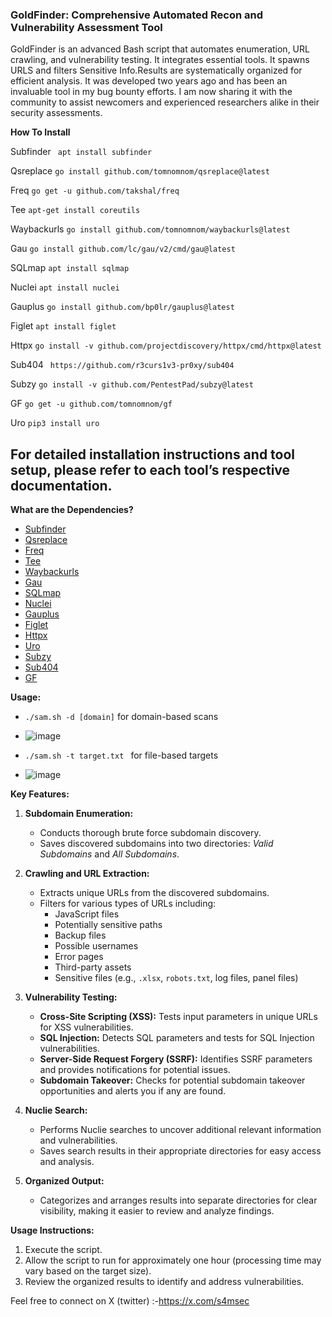### GoldFinder: Comprehensive Automated Recon and Vulnerability Assessment Tool

GoldFinder is an advanced Bash script that automates  enumeration, URL crawling, and vulnerability testing. It integrates essential tools. It spawns URLS and filters Sensitive Info.Results are systematically organized for efficient analysis. It was developed two years ago and has been an invaluable tool in my bug bounty efforts. I am now sharing it with the community to assist newcomers and experienced researchers alike in their security assessments.


**How To Install**

  Subfinder      ``` apt install subfinder```  
  
  Qsreplace    ``` go install github.com/tomnomnom/qsreplace@latest ``` 
    
  Freq         ``` go get -u github.com/takshal/freq ``` 
  
  Tee          ``` apt-get install coreutils ``` 
   
  Waybackurls  ``` go install github.com/tomnomnom/waybackurls@latest ``` 
   
  Gau          ``` go install github.com/lc/gau/v2/cmd/gau@latest ``` 
   
  SQLmap       ``` apt install sqlmap ``` 
   
  Nuclei       ``` apt install nuclei ``` 
  
  Gauplus      ``` go install github.com/bp0lr/gauplus@latest ``` 
  
  Figlet       ``` apt install figlet ``` 
   
  Httpx        ``` go install -v github.com/projectdiscovery/httpx/cmd/httpx@latest ``` 
 
  Sub404        ``` https://github.com/r3curs1v3-pr0xy/sub404``` 
  
  Subzy        ``` go install -v github.com/PentestPad/subzy@latest ``` 
  
  GF           ``` go get -u github.com/tomnomnom/gf ``` 
  
  Uro          ``` pip3 install uro ``` 


For detailed installation instructions and tool setup, please refer to each tool’s respective documentation.
---

**What are the Dependencies?**

- [Subfinder](https://github.com/projectdiscovery/subfinder)
- [Qsreplace](https://github.com/projectdiscovery/qsreplace)
- [Freq](https://github.com/freq/freq)
- [Tee](https://man7.org/linux/man-pages/man1/tee.1.html)
- [Waybackurls](https://github.com/tomnomnom/waybackurls)
- [Gau](https://github.com/lc/gau)
- [SQLmap](https://github.com/sqlmapproject/sqlmap)
- [Nuclei](https://github.com/projectdiscovery/nuclei)
- [Gauplus](https://github.com/lc/gauplus)
- [Figlet](http://www.figlet.org/)
- [Httpx](https://github.com/projectdiscovery/httpx)
- [Uro](https://github.com/robertdavidgraham/uro)
- [Subzy](https://github.com/subzy/subzy)
- [Sub404](https://github.com/sub404/sub404)
- [GF](https://github.com/tomnomnom/gf)


**Usage:**
- `./sam.sh -d [domain]` for domain-based scans

- ![image](https://github.com/user-attachments/assets/ccfe23c2-7dbc-49ed-a6e4-5d9bd23d7a3e)

- `./sam.sh -t target.txt ` for file-based targets

- ![image](https://github.com/user-attachments/assets/a92b2c0b-6981-4f87-b487-c2ba67f4f773)

  
**Key Features:**

1. **Subdomain Enumeration:**
   - Conducts thorough brute force subdomain discovery.
   - Saves discovered subdomains into two directories: *Valid Subdomains* and *All Subdomains*.

2. **Crawling and URL Extraction:**
   - Extracts unique URLs from the discovered subdomains.
   - Filters for various types of URLs including:
     - JavaScript files
     - Potentially sensitive paths
     - Backup files
     - Possible usernames
     - Error pages
     - Third-party assets
     - Sensitive files (e.g., `.xlsx`, `robots.txt`, log files, panel files)

3. **Vulnerability Testing:**
   - **Cross-Site Scripting (XSS):** Tests input parameters in unique URLs for XSS vulnerabilities.
   - **SQL Injection:** Detects SQL parameters and tests for SQL Injection vulnerabilities.
   - **Server-Side Request Forgery (SSRF):** Identifies SSRF parameters and provides notifications for potential issues.
   - **Subdomain Takeover:** Checks for potential subdomain takeover opportunities and alerts you if any are found.

4. **Nuclie Search:**
   - Performs Nuclie searches to uncover additional relevant information and vulnerabilities.
   - Saves search results in their appropriate directories for easy access and analysis.

5. **Organized Output:**
   - Categorizes and arranges results into separate directories for clear visibility, making it easier to review and analyze findings.

**Usage Instructions:**
1. Execute the script.
2. Allow the script to run for approximately one hour (processing time may vary based on the target size).
3. Review the organized results to identify and address vulnerabilities.


Feel free to connect on X (twitter) 
    :-https://x.com/s4msec
